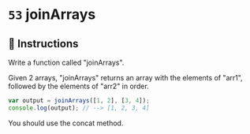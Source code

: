 # `53` joinArrays

## 📝 Instructions

Write a function called "joinArrays".

Given 2 arrays, "joinArrays" returns an array with the elements of "arr1", followed by the elements of "arr2" in order.


```Javascript
var output = joinArrays([1, 2], [3, 4]);
console.log(output); // --> [1, 2, 3, 4]
```

You should use the concat method.
